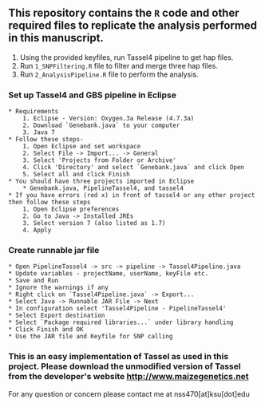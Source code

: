 ## This repository contains the `R` code and other required files to replicate the analysis performed in this manuscript.

1. Using the provided keyfiles, run Tassel4 pipeline to get hap files.
2. Run `1_SNPFiltering.R` file to filter and merge three hap files.
3. Run `2_AnalysisPipeline.R` file to perform the analysis.

### Set up Tassel4 and GBS pipeline in Eclipse
	* Requirements
		1. Eclipse - Version: Oxygen.3a Release (4.7.3a)
		2. Download `Genebank.java` to your computer
		3. Java 7
	* Follow these steps-
		1. Open Eclipse and set workspace
		2. Select File -> Import... -> General
		3. Select 'Projects from Folder or Archive'
		4. Click 'Directory' and select `Genebank.java` and click Open
		5. Select all and click Finish
	* You should have three projects imported in Eclipse
		* Genebank.java, PipelineTassel4, and tassel4
	* If you have errors (red x) in front of tassel4 or any other project then follow these steps
		1. Open Eclipse preferences
		2. Go to Java -> Installed JREs
		3. Select version 7 (also listed as 1.7)
		4. Apply

### Create runnable jar file
	* Open PipelineTassel4 -> src -> pipeline -> Tassel4Pipeline.java
	* Update variables - projectName, userName, keyFile etc.
	* Save and Run
	* Ignore the warnings if any
	* Right click on `Tassel4Pipeline.java` -> Export...
	* Select Java -> Runnable JAR File -> Next
	* In configuration select 'Tassel4Pipeline - PipelineTassel4'
	* Select Export destination
	* Select `Package required libraries...` under library handling
	* Click Finish and OK
	* Use the JAR file and Keyfile for SNP calling
	
### This is an easy implementation of Tassel as used in this project. Please download the unmodified version of Tassel from the developer's website http://www.maizegenetics.net

For any question or concern please contact me at nss470[at]ksu[dot]edu